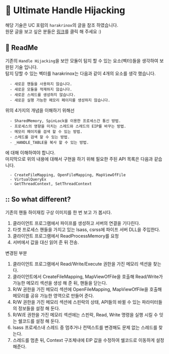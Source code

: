 # :speech_balloon: Ultimate Handle Hijacking

해당 기술은 UC 포럼의 `harakrinox`의 글을 참조 하였습니다.<br>
원문 글을 보고 싶은 분들은 <a href="https://www.unknowncheats.me/forum/anti-cheat-bypass/261176-silentjack-ultimate-handle-hijacking-user-mode-multi-ac-bypass-eac-tested.html">링크</a>를 클릭 해 주세요 :)

## :green_book: ReadMe

기존의 `Handle Hijacking`을 보안 모듈이 탐지 할 수 있는 요소(벡터)들을 생각하여 보완된 기술 입니다.<br>
탐지 당할 수 있는 벡터를 harakrinox는 다음과 같이 4개의 요소를 생각 했습니다.<br>

```
  - 새로운 핸들을 사용하지 않습니다.
  - 새로운 모듈을 적재하지 않습니다.
  - 새로운 스레드를 생성하지 않습니다.
  - 새로운 실행 가능한 메모리 페이지를 생성하지 않습니다.
```

위의 4가지의 개념을 이해하기 위해선<br>

```
  - SharedMemory, SpinLock을 이용한 프로세스간 통신 방법.
  - 프로세스의 영향을 미치는 스레드와 스레드의 EIP를 바꾸는 방법.
  - 메모리 페이지를 검색 할 수 있는 방법.
  - 스레드를 검색 할 수 있는 방법.
  - _HANDLE_TABLE을 복사 할 수 있는 방법.
```
에 대해 이해하여야 합니다.<br>
마지막으로 위의 내용에 대해서 구현을 하기 위해 필요한 주된 API 목록은 다음과 같습니다.<br>

```
  - CreateFileMapping, OpenFileMapping, MapViewOfFile
  - VirtualQueryEx
  - GetThreadContext, SetThreadContext
```

## :: So what different?

기존의 핸들 하이재킹 구상 이미지를 한 번 보고 가 봅시다.

1. 클라이언트 프로그램에서 파이프를 생성하고 서버의 연결을 기다린다.
2. 타겟 프로세스 핸들을 가지고 있는 lsass, csrss에 파이프 서버 DLL을 주입한다.
3. 클라이언트 프로그램에서 ReadProcessMemory를 요청
4. 서버에서 값을 대신 읽어 준 뒤 전송.

변경된 부분

1. 클라이언트 프로그램에서 Read/Write/Execute 권한을 가진 메모리 섹션을 찾는다.
2. 클라이언트에서 CreateFileMapping, MapViewOfFile을 호출해 Read/Write가 가능한 메모리 섹션을 생성 해 준 뒤, 핸들을 닫는다.
3. R/W 권한을 가진 메모리 섹션에 OpenFileMapping, MapViewOfFile을 호출해 메모리를 공유 가능한 영역으로 만들어 준다.
4. R/W 권한을 가진 메모리 섹션에 스핀락의 상태, API들의 바뀔 수 있는 파라미터들의 정보들을 설정 해 둔다.
5. R/W/E 권한을 가진 메모리 섹션에는 스핀락, Read, Write 명령을 실행 시킬 수 잇는 쉘코드를 설정 해 둔다.
6. lsass 프로세스내 스레드 중 멈추거나 컨텍스트를 변경해도 문제 없는 스레드를 찾는다.
7. 스레드를 멈춘 뒤, Context 구조체내에 EIP 값을 수정하여 쉘코드로 이동하게 설정 해준다.


